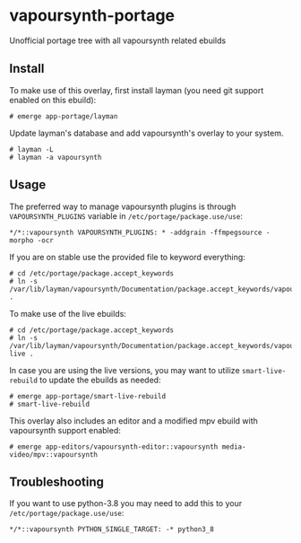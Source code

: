 # vapoursynth-portage
Unofficial portage tree with all vapoursynth related ebuilds

Install
-------
To make use of this overlay, first install layman (you need git support enabled on this ebuild):
```
# emerge app-portage/layman
```
Update layman's database and add vapoursynth's overlay to your system.
```
# layman -L
# layman -a vapoursynth
```

Usage
-----
The preferred way to manage vapoursynth plugins is through `VAPOURSYNTH_PLUGINS` variable in `/etc/portage/package.use/use`:
```
*/*::vapoursynth VAPOURSYNTH_PLUGINS: * -addgrain -ffmpegsource -morpho -ocr
```

If you are on stable use the provided file to keyword everything:
```
# cd /etc/portage/package.accept_keywords
# ln -s /var/lib/layman/vapoursynth/Documentation/package.accept_keywords/vapoursynth .
```
To make use of the live ebuilds:
```
# cd /etc/portage/package.accept_keywords
# ln -s /var/lib/layman/vapoursynth/Documentation/package.accept_keywords/vapoursynth-live .
```
In case you are using the live versions, you may want to utilize ```smart-live-rebuild``` to update the ebuilds as needed:
```
# emerge app-portage/smart-live-rebuild
# smart-live-rebuild
```
This overlay also includes an editor and a modified mpv ebuild with vapoursynth support enabled:
```
# emerge app-editors/vapoursynth-editor::vapoursynth media-video/mpv::vapoursynth
```

Troubleshooting
---------------
If you want to use python-3.8 you may need to add this to your `/etc/portage/package.use/use`:
```
*/*::vapoursynth PYTHON_SINGLE_TARGET: -* python3_8
```
